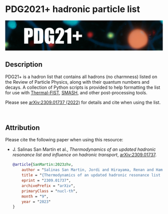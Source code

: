 # PDG2021+ hadronic particle list

<p align="center">
  <img
  src="misc/icon.png"\
  width="800"\
  title="PDG21+"\
  alt="Header that has the name 'PDG21+' with colored particles on the background" unselectable="on">
</p>

## Description

PDG21+ is a hadron list that contains all hadrons (no charmness) listed on the Review of Particle Physics, along with their quantum numbers and decays. A
collection of Python scripts is provided to help formatting the list for use
with [Thermal-FIST](https://github.com/vlvovch/Thermal-FIST),
[SMASH](https://github.com/smash-transport/smash), and other post-processing tools.

Please see [arXiv:2309.01737 (2022)](https://arxiv.org/abs/2309.01737) for details and cite when using the list.

<br>

## Attribution

Please cite the following paper when using this resource:

- J. Salinas San Martín et al., _Thermodynamics of an updated hadronic resonance list and influence on hadronic transport_, [arXiv:2309.01737](https://arxiv.org/abs/2309.01737).

  ```bib
  @article{SanMartin:2023zhv,
      author = "Salinas San Martin, Jordi and Hirayama, Renan and Hammelmann, Jan and Karthein, Jamie M. and Parotto, Paolo and Noronha-Hostler, Jacquelyn and Ratti, Claudia and Elfner, Hannah",
      title = "{Thermodynamics of an updated hadronic resonance list and influence on hadronic transport}",
      eprint = "2309.01737",
      archivePrefix = "arXiv",
      primaryClass = "nucl-th",
      month = "9",
      year = "2023"
  }
  ```
